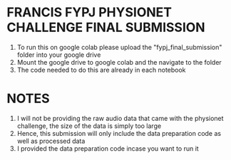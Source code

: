 # FRANCIS FYPJ PHYSIONET CHALLENGE FINAL SUBMISSION 
1. To run this on google colab please upload the "fypj_final_submission" folder into your google drive 
2. Mount the google drive to google colab and the navigate to the folder
3. The code needed to do this are already in each notebook

# NOTES
1. I will not be providing the raw audio data that came with the physionet challenge, the size of the data is simply too large
2. Hence, this submission will only include the data preparation code as well as processed data 
3. I provided the data preparation code incase you want to run it 

